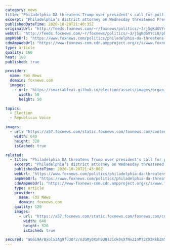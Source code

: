```yaml
---
category: news
title: "Philadelphia DA threatens Trump over president's call for poll watchers: 'I've got something for you'"
excerpt: "Philadelphia’s district attorney on Wednesday threatened President Donald Trump if he sent “uncertified” poll watchers to the city, telling him in a statement, “I’ve got something for you” if any attempts are made to interfere with Election Day activities."
publishedDateTime: 2020-10-28T21:40:35Z
originalUrl: "http://feeds.foxnews.com/~r/foxnews/politics/~3/jSgKdGVYci0/philadelphia-da-threatens-trump-presidents-call-poll-watchers"
webUrl: "http://feeds.foxnews.com/~r/foxnews/politics/~3/jSgKdGVYci0/philadelphia-da-threatens-trump-presidents-call-poll-watchers"
ampWebUrl: "https://www.foxnews.com/politics/philadelphia-da-threatens-trump-presidents-call-poll-watchers.amp"
cdnAmpWebUrl: "https://www-foxnews-com.cdn.ampproject.org/c/s/www.foxnews.com/politics/philadelphia-da-threatens-trump-presidents-call-poll-watchers.amp"
type: article
quality: 160
heat: 180
published: true

provider:
  name: Fox News
  domain: foxnews.com
  images:
    - url: "https://smartableai.github.io/election/assets/images/organizations/foxnews.com-50x50.jpg"
      width: 50
      height: 50

topics:
  - Election
  - Republican Voice

images:
  - url: "https://a57.foxnews.com/static.foxnews.com/foxnews.com/content/uploads/2020/10/640/320/Larry-Krasner-GETTY-1.jpg?ve=1&tl=1"
    width: 640
    height: 320
    isCached: true

related:
  - title: "Philadelphia DA threatens Trump over president's call for poll watchers: 'I've got something for you'"
    excerpt: "Philadelphia’s district attorney on Wednesday threatened President Donald Trump if he sent “uncertified” poll watchers to the city, telling him in a statement, “I’ve got something for you” if any attempts are made to interfere with Election Day activities."
    publishedDateTime: 2020-10-28T21:43:00Z
    webUrl: "https://www.foxnews.com/politics/philadelphia-da-threatens-trump-presidents-call-poll-watchers"
    ampWebUrl: "https://www.foxnews.com/politics/philadelphia-da-threatens-trump-presidents-call-poll-watchers.amp"
    cdnAmpWebUrl: "https://www-foxnews-com.cdn.ampproject.org/c/s/www.foxnews.com/politics/philadelphia-da-threatens-trump-presidents-call-poll-watchers.amp"
    type: article
    provider:
      name: Fox News
      domain: foxnews.com
    quality: 120
    images:
      - url: "https://a57.foxnews.com/static.foxnews.com/foxnews.com/content/uploads/2020/10/640/320/Larry-Krasner-GETTY-1.jpg?ve=1&tl=1"
        width: 640
        height: 320
        isCached: true

secured: "aG6i9A/BxolS3Ag9fu3Or2/n2GMy0XxhBU8sJick0sXfNvZInMT2CXzRkbZm5JkFUcTPCm21UHzhi+bMp10nQrLpQrmu3stzPCFOJs9mVhF/8DbB6TcjveGEnuTdS1DclRhOpBiHHVgBVO7bY9UrBBPq9CgClMsLcIj4rVnuGxuljhK866aJM0NSDmPFym6slyiOZ7m8xELWub/mQtRvUksLsUgxl166GsMcw6MDJNklLZH3VAzWhZ3g3VNPSpqYX2gnH69SKC2O3yWv6+vR/AS21IYXfnOMuenPcMSGRy6IUIq0gbiim9GIIbzL7GIdKZqo47DqhIQtj7Nkzx0nvVUVukMWYNW6pVIsRrMtLFA=;E9ciuji29idP1YGZ5mEXdw=="
---
```


